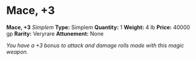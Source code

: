 # Mace, +3

**Mace, +3**
_Simplem_
**Type:** Simplem
**Quantity:** 1
**Weight:** 4 lb
**Price:** 40000 gp
**Rarity:** Veryrare
**Attunement:** None

*You have a +3 bonus to attack and damage rolls made with this magic weapon.*